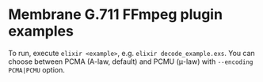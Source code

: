 # Membrane G.711 FFmpeg plugin examples

To run, execute `elixir <example>`, e.g. `elixir decode_example.exs`.
You can choose between PCMA (A-law, default) and PCMU (μ-law) with `--encoding PCMA|PCMU` option.
